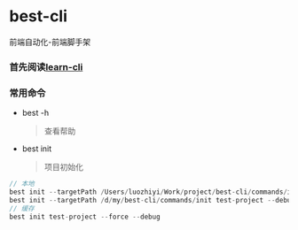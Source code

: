 # best-cli

前端自动化-前端脚手架

### 首先阅读[learn-cli](https://github.com/luozyiii/learn-cli)

### 常用命令

- best -h

  > 查看帮助

- best init
  > 项目初始化

```javascript
// 本地
best init --targetPath /Users/luozhiyi/Work/project/best-cli/commands/init test-project --debug --force
best init --targetPath /d/my/best-cli/commands/init test-project --debug --force
// 缓存
best init test-project --force --debug
```

